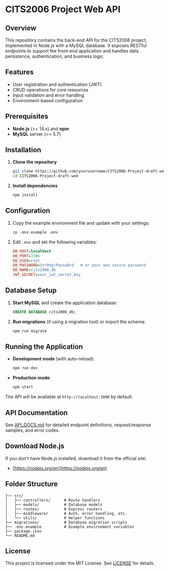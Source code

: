 # CITS2006 Project Web API

## Overview

This repository contains the back-end API for the CITS2006 project, implemented in Node.js with a MySQL database. It exposes RESTful endpoints to support the front-end application and handles data persistence, authentication, and business logic.

## Features

* User registration and authentication (JWT)
* CRUD operations for core resources
* Input validation and error handling
* Environment-based configuration

## Prerequisites

* **Node.js** (>= 14.x) and **npm**
* **MySQL** server (>= 5.7)

## Installation

1. **Clone the repository**

   ```bash
   git clone https://github.com/yourusername/CITS2006-Project-draft-web.git
   cd CITS2006-Project-draft-web
   ```
2. **Install dependencies**

   ```bash
   npm install
   ```

## Configuration

1. Copy the example environment file and update with your settings:

   ```bash
   cp .env.example .env
   ```
2. Edit `.env` and set the following variables:

   ```ini
   DB_HOST=localhost
   DB_PORT=3306
   DB_USER=root
   DB_PASSWORD=Str0ng!Passw0rd   # or your own secure password
   DB_NAME=cits2006_db
   JWT_SECRET=your_jwt_secret_key
   ```

## Database Setup

1. **Start MySQL** and create the application database:

   ```sql
   CREATE DATABASE cits2006_db;
   ```
2. **Run migrations** (if using a migration tool) or import the schema:

   ```bash
   npm run migrate
   ```

## Running the Application

* **Development mode** (with auto-reload):

  ```bash
  npm run dev
  ```
* **Production mode**:

  ```bash
  npm start
  ```

The API will be available at `http://localhost:3000` by default.

## API Documentation

See [API\_DOCS.md](./API_DOCS.md) for detailed endpoint definitions, request/response samples, and error codes.

## Download Node.js

If you don’t have Node.js installed, download it from the official site:

* [https://nodejs.org/en](https://nodejs.org/en)

## Folder Structure

```
├── src/
│   ├── controllers/      # Route handlers
│   ├── models/           # Database models
│   ├── routes/           # Express routers
│   ├── middleware/       # Auth, error handling, etc.
│   └── utils/            # Helper functions
├── migrations/           # Database migration scripts
├── .env.example          # Example environment variables
├── package.json
└── README.md
```

## License

This project is licensed under the MIT License. See [LICENSE](./LICENSE) for details.

